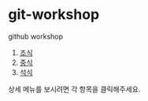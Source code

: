 # git-workshop
github workshop

1.  [조식](morning.md)
2.  [중식](lunch.md)
3.  [석식](dinner.md)

상세 메뉴를 보시려면 각 항목을 클릭해주세요.
